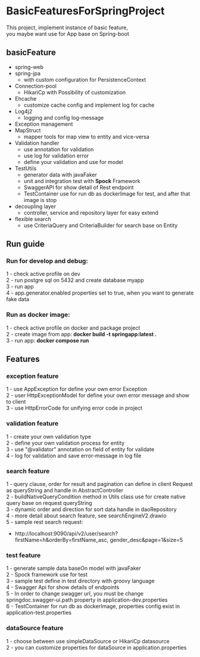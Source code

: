 # BasicFeaturesForSpringProject

This project, implement instance of basic feature, <br> you maybe want use for App base on Spring-boot <br>

## basicFeature
- spring-web
- spring-jpa
    - with custom configuration for PersistenceContext
- Connection-pool
    - HikariCp with Possibility of customization
- Ehcache 
    - customize cache config and implement log for cache
- Log4j2 
    - logging and config log-message
- Exception management
- MapStruct
    - mapper tools for map view to entity and vice-versa
- Validation handler
    - use annotation for validation
    - use log for validation error
    - define your validation and use for model
- TestUtils
  - generator data with javaFaker
  - unit and integration test with <b>Spock</b> Framework
  - SwaggerAPI for show detail of Rest endpoint
  - TestContainer use for run db as dockerImage for test, and after that image is stop
- decoupling layer
    - controller, service and repository layer for easy extend
- flexible search
    - use CriteriaQuery and CriteriaBuilder for search base on Entity 

## Run guide
### Run for develop and debug: <br>
1 - check active profile on dev <br>
2 - run postgre sql on 5432 and create database myapp <br>
3 - run app <br>
4 - app.generator.enabled properties set to true, when you want to generate fake data <br>

### Run as docker image: <br>
1 - check active profile on docker and package project <br>
2 - create image from app: <b>docker build -t springapp:latest . </b>
<br>
3 - run app: <b>docker compose run</b> <br>


## Features
### exception feature

1 - use AppException for define your own error Exception <br>
2 - user HttpExceptionModel for define your own error message and show to client <br>
3 - use HttpErrorCode for unifying error code in project <br>

### validation feature

1 - create your own validation type <br>
2 - define your own validation process for entity <br>
3 - use "@validator" annotation on field of entity for validate <br>
4 - log for validation and save error-message in log file <br>

### search feature
1 - query clause, order for result and pagination can define in client Request as queryString and handle in AbstractController <br>
2 - buildNativeQueryCondition method in Utils class use for create native query base on request queryString <br>
3 - dynamic order and direction for sort data handle in daoRepository <br>
4 - more detail about search feature, see searchEngineV2.drawio <br> 
5 - sample rest search request: <br> 
- http://localhost:9090/api/v2/user/search?firstName=h&orderBy=firstName_asc, gender_desc&page=1&size=5 <br>

### test feature
1 - generate sample data baseOn model with javaFaker <br>
2 - Spock framework use for test <br>
3 - sample test define in test directory with groovy language <br>
4 - Swagger Api for show details of endpoints <br>
5 - In order to change swagger url, you must be change springdoc.swagger-ui.path property in application-dev.properties <br>
6 - TestContainer for run db as dockerImage, properties config exist in application-test.properties <br>

### dataSource feature
1 - choose between use simpleDataSource or HikariCp datasource <br>
2 - you can customize properties for dataSource in application.properties